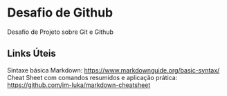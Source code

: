 # Desafio de Github

Desafio de Projeto sobre Git e Github

## Links Úteis

Sintaxe básica Markdown: https://www.markdownguide.org/basic-syntax/
Cheat Sheet com comandos resumidos e aplicação prática: https://github.com/im-luka/markdown-cheatsheet
